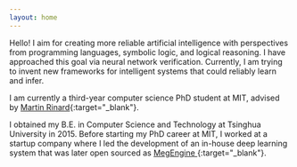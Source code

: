```yaml
---
layout: home
---
```


Hello! I aim for creating more reliable artificial intelligence with
perspectives from programming languages, symbolic logic, and logical reasoning.
I have approached this goal via neural network verification. Currently, I am
trying to invent new frameworks for intelligent systems that could reliably
learn and infer.

I am currently a third-year computer science PhD student at MIT, advised by
[Martin Rinard](http://people.csail.mit.edu/rinard/){:target="_blank"}.

I obtained my B.E. in Computer Science and Technology at Tsinghua University
in 2015. Before starting my PhD career at MIT, I worked at a startup company
where I led the development of an in-house deep learning system that was later
open sourced as [MegEngine
](https://github.com/MegEngine/MegEngine){:target="_blank"}.
